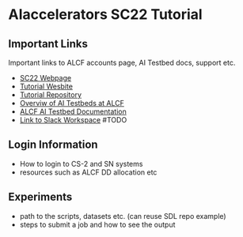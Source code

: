 # AIaccelerators SC22 Tutorial

## Important Links 

Important links to ALCF accounts page, AI Testbed docs, support etc.

+ [SC22 Webpage](https://sc22.supercomputing.org/presentation/?id=tut151&sess=sess221)
+ [Tutorial Wesbite](https://wordpress.cels.anl.gov/alcf-aitestbed-tutorial-sc22/)
+ [Tutorial Repository](https://github.com/argonne-lcf/AIaccelerators-SC22-tutorial/)
+ [Overviw of AI Testbeds at ALCF](https://www.alcf.anl.gov/alcf-ai-testbed)
+ [ALCF AI Testbed Documentation](https://www.alcf.anl.gov/support/ai-testbed-userdocs/)
+ [Link to Slack Workspace]() #TODO



## Login Information 

+ How to login to CS-2 and SN systems
+ resources such as ALCF DD allocation etc

## Experiments 

+ path to the scripts, datasets etc. (can reuse SDL repo example)
+ steps to submit a job and how to see the output


